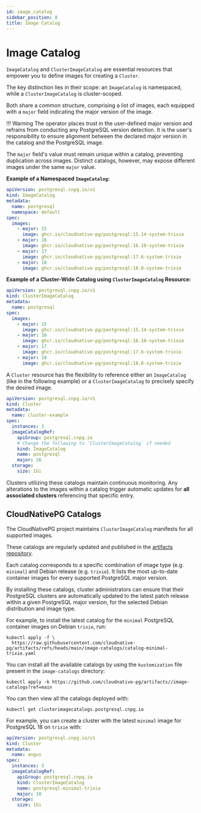 ```yaml
---
id: image_catalog
sidebar_position: 8
title: Image Catalog
---
```


# Image Catalog
<!-- SPDX-License-Identifier: CC-BY-4.0 -->

`ImageCatalog` and `ClusterImageCatalog` are essential resources that empower
you to define images for creating a `Cluster`.

The key distinction lies in their scope: an `ImageCatalog` is namespaced, while
a `ClusterImageCatalog` is cluster-scoped.

Both share a common structure, comprising a list of images, each equipped with
a `major` field indicating the major version of the image.

!!! Warning
    The operator places trust in the user-defined major version and refrains
    from conducting any PostgreSQL version detection. It is the user's
    responsibility to ensure alignment between the declared major version in
    the catalog and the PostgreSQL image.

The `major` field's value must remain unique within a catalog, preventing
duplication across images. Distinct catalogs, however, may
expose different images under the same `major` value.

**Example of a Namespaced `ImageCatalog`:**

```yaml
apiVersion: postgresql.cnpg.io/v1
kind: ImageCatalog
metadata:
  name: postgresql
  namespace: default
spec:
  images:
    - major: 15
      image: ghcr.io/cloudnative-pg/postgresql:15.14-system-trixie
    - major: 16
      image: ghcr.io/cloudnative-pg/postgresql:16.10-system-trixie
    - major: 17
      image: ghcr.io/cloudnative-pg/postgresql:17.6-system-trixie
    - major: 18
      image: ghcr.io/cloudnative-pg/postgresql:18.0-system-trixie
```

**Example of a Cluster-Wide Catalog using `ClusterImageCatalog` Resource:**

```yaml
apiVersion: postgresql.cnpg.io/v1
kind: ClusterImageCatalog
metadata:
  name: postgresql
spec:
  images:
    - major: 15
      image: ghcr.io/cloudnative-pg/postgresql:15.14-system-trixie
    - major: 16
      image: ghcr.io/cloudnative-pg/postgresql:16.10-system-trixie
    - major: 17
      image: ghcr.io/cloudnative-pg/postgresql:17.6-system-trixie
    - major: 18
      image: ghcr.io/cloudnative-pg/postgresql:18.0-system-trixie
```

A `Cluster` resource has the flexibility to reference either an `ImageCatalog`
(like in the following example) or a `ClusterImageCatalog` to precisely specify
the desired image.

```yaml
apiVersion: postgresql.cnpg.io/v1
kind: Cluster
metadata:
  name: cluster-example
spec:
  instances: 3
  imageCatalogRef:
    apiGroup: postgresql.cnpg.io
    # Change the following to `ClusterImageCatalog` if needed
    kind: ImageCatalog
    name: postgresql
    major: 16
  storage:
    size: 1Gi
```

Clusters utilizing these catalogs maintain continuous monitoring.
Any alterations to the images within a catalog trigger automatic updates for
**all associated clusters** referencing that specific entry.

## CloudNativePG Catalogs

The CloudNativePG project maintains `ClusterImageCatalog` manifests for all
supported images.

These catalogs are regularly updated and published in the
[artifacts repository](https://github.com/cloudnative-pg/artifacts/tree/main/image-catalogs).

Each catalog corresponds to a specific combination of image type (e.g.
`minimal`) and Debian release (e.g. `trixie`). It lists the most up-to-date
container images for every supported PostgreSQL major version.

By installing these catalogs, cluster administrators can ensure that their
PostgreSQL clusters are automatically updated to the latest patch release
within a given PostgreSQL major version, for the selected Debian distribution
and image type.

For example, to install the latest catalog for the `minimal` PostgreSQL
container images on Debian `trixie`, run:

```shell
kubectl apply -f \
  https://raw.githubusercontent.com/cloudnative-pg/artifacts/refs/heads/main/image-catalogs/catalog-minimal-trixie.yaml
```

You can install all the available catalogs by using the `kustomization` file
present in the `image-catalogs` directory:

```shell
kubectl apply -k https://github.com/cloudnative-pg/artifacts//image-catalogs?ref=main
```

You can then view all the catalogs deployed with:

```shell
kubectl get clusterimagecatalogs.postgresql.cnpg.io
```

For example, you can create a cluster with the latest `minimal` image for PostgreSQL 18 on `trixie` with:

```yaml
apiVersion: postgresql.cnpg.io/v1
kind: Cluster
metadata:
  name: angus
spec:
  instances: 3
  imageCatalogRef:
    apiGroup: postgresql.cnpg.io
    kind: ClusterImageCatalog
    name: postgresql-minimal-trixie
    major: 18
  storage:
    size: 1Gi
```
